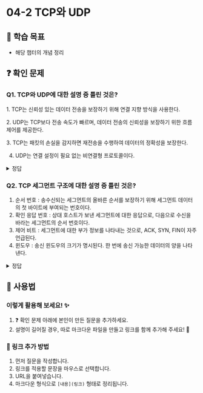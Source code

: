 # 04-2 TCP와 UDP

## 📌 학습 목표
- 해당 챕터의 개념 정리

## ❓ 확인 문제

### Q1. TCP와 UDP에 대한 설명 중 틀린 것은?

1️. TCP는 신뢰성 있는 데이터 전송을 보장하기 위해 연결 지향 방식을 사용한다.

2️. UDP는 TCP보다 전송 속도가 빠르며, 데이터 전송의 신뢰성을 보장하기 위한 흐름 제어를 제공한다.

3️. TCP는 패킷의 손실을 감지하면 재전송을 수행하여 데이터의 정확성을 보장한다.

4. UDP는 연결 설정이 필요 없는 비연결형 프로토콜이다.

<details>
<summary>정답</summary>

- **2. UDP는 TCP보다 전송 속도가 빠르며, 데이터 전송의 신뢰성을 보장하기 위한 흐름 제어를 제공한다. X**   
  - UDP는 빠른 데이터 전송이 가능하지만 흐름 제어나 오류 제어 기능이 없어 신뢰성을 보장하지 않습니다.

**[해설]**

- **1️. TCP는 신뢰성 있는 데이터 전송을 보장하기 위해 연결 지향 방식을 사용한다. O**   
  -  TCP는 연결을 설정한 후 데이터를 주고받는 연결 지향 프로토콜입니다.


- **3. TCP는 패킷의 손실을 감지하면 재전송을 수행하여 데이터의 정확성을 보장한다. O**   
  - TCP는 패킷이 손실될 경우 재전송을 수행하여 데이터의 정확성을 유지합니다.
  

- **4. UDP는 연결 설정이 필요 없는 비연결형 프로토콜이다. O** 
  - UDP는 비연결형 프로토콜로, 데이터 전송 전에 별도의 연결 설정 과정이 필요 없습니다.
  
---

</details> 

### Q2. TCP 세그먼트 구조에 대한 설명 중 틀린 것은?

1. 순서 번호 : 송수신되는 세그먼트의 올바른 순서를 보장하기 위해 세그먼트 데이터의 첫 바이트에 부여되는 번호이다. 
2. 확인 응답 번호 : 상대 호스트가 보낸 세그먼트에 대한 응답으로, 다음으로 수신을 바라는 세그먼트의 순서 번호이다.
3. 제어 비트 : 세그먼트에 대한 부가 정보를 나타내는 것으로, ACK, SYN, FIN이 자주 언급된다.
4. 윈도우 : 송신 윈도우의 크기가 명시된다. 한 번에 송신 가능한 데이터의 양을 나타낸다.

<details>
<summary>정답</summary>

- **4. 윈도우 : 송신 윈도우의 크기가 명시된다. 한 번에 송신 가능한 데이터의 양을 나타낸다.. X**   

**[해설]**

윈도우는, 엄밀히 말하면, 수신 윈도우의 크기이다. 수신 호스트에서 한 번에 수신가능한 데이터의 양을 나타낸 필드이다.
  
---

</details> 



## 📝 사용법  
### 이렇게 활용해 보세요! ✨  
1. ❓ 확인 문제 아래에 본인이 만든 질문을 추가하세요.  
2. 설명이 길어질 경우, 따로 마크다운 파일을 만들고 링크를 함께 추가해 주세요! 🔗  

### 🔗 링크 추가 방법  
1. 먼저 질문을 작성합니다.  
2. 링크를 적용할 문장을 마우스로 선택합니다.  
3. URL을 붙여넣습니다.  
4. 마크다운 형식으로 `[내용](링크)` 형태로 정리됩니다.  

